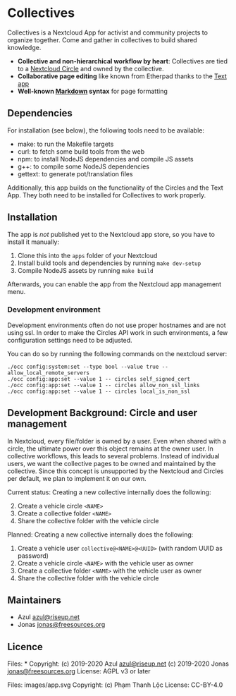 # Collectives

Collectives is a Nextcloud App for activist and community projects to
organize together. Come and gather in collectives to build shared knowledge.

* **Collective and non-hierarchical workflow by heart**: Collectives are
  tied to a [Nextcloud Circle](https://github.com/nextcloud/circles) and
  owned by the collective.
* **Collaborative page editing** like known from Etherpad thanks to the
  [Text app](https://github.com/nextcloud/text)
* **Well-known [Markdown](https://en.wikipedia.org/wiki/Markdown) syntax**
  for page formatting

## Dependencies

For installation (see below), the following tools need to be available:

* make: to run the Makefile targets
* curl: to fetch some build tools from the web
* npm: to install NodeJS dependencies and compile JS assets
* g++: to compile some NodeJS dependencies
* gettext: to generate pot/translation files

Additionally, this app builds on the functionality of the Circles and the
Text App. They both need to be installed for Collectives to work properly.

## Installation

The app is *not* published yet to the Nextcloud app store, so you have to
install it manually:

1. Clone this into the `apps` folder of your Nextcloud
2. Install build tools and dependencies by running `make dev-setup`
3. Compile NodeJS assets by running `make build`

Afterwards, you can enable the app from the Nextcloud app management menu.

### Development environment

Development environments often do not use proper hostnames and are not
using ssl. In order to make the Circles API work in such environments,
a few configuration settings need to be adjusted.

You can do so by running the following commands on the nextcloud server:
```
./occ config:system:set --type bool --value true -- allow_local_remote_servers
./occ config:app:set --value 1 -- circles self_signed_cert
./occ config:app:set --value 1 -- circles allow_non_ssl_links
./occ config:app:set --value 1 -- circles local_is_non_ssl
```

## Development Background: Circle and user management

In Nextcloud, every file/folder is owned by a user. Even when shared with a
circle, the ultimate power over this object remains at the owner user. In
collective workflows, this leads to several problems. Instead of individual
users, we want the collective pages to be owned and maintained by the
collective. Since this concept is unsupported by the Nextcloud and Circles
per default, we plan to implement it on our own.

Current status: Creating a new collective internally does the following:

2. Create a vehicle circle `<NAME>`
3. Create a collective folder `<NAME>`
4. Share the collective folder with the vehicle circle

Planned: Creating a new collective internally does the following:

1. Create a vehicle user `collective@<NAME>@<UUID>` (with random UUID as password)
2. Create a vehicle circle `<NAME>` with the vehicle user as owner
3. Create a collective folder `<NAME>` with the vehicle user as owner
4. Share the collective folder with the vehicle circle

## Maintainers

* Azul <azul@riseup.net>
* Jonas <jonas@freesources.org>

## Licence

Files: *
Copyright: (c) 2019-2020 Azul <azul@riseup.net>
           (c) 2019-2020 Jonas <jonas@freesources.org>
License: AGPL v3 or later

Files: images/app.svg
Copyright: (c) Phạm Thanh Lộc
License: CC-BY-4.0
